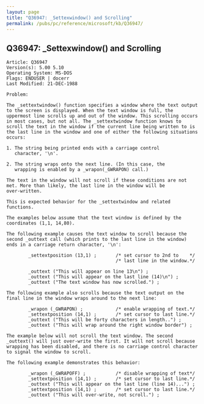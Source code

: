```yaml
---
layout: page
title: "Q36947: _Settexwindow() and Scrolling"
permalink: /pubs/pc/reference/microsoft/kb/Q36947/
---
```


## Q36947: _Settexwindow() and Scrolling

	Article: Q36947
	Version(s): 5.00 5.10
	Operating System: MS-DOS
	Flags: ENDUSER | docerr
	Last Modified: 21-DEC-1988
	
	Problem:
	
	The _settextwindow() function specifies a window where the text output
	to the screen is displayed. When the text window is full, the
	uppermost line scrolls up and out of the window. This scrolling occurs
	in most cases, but not all. The _settextwindow function knows to
	scroll the text in the window if the current line being written to is
	the last line in the window and one of either the following situations
	occurs:
	
	1. The string being printed ends with a carriage control
	   character, '\n'.
	
	2. The string wraps onto the next line. (In this case, the
	   wrapping is enabled by a _wrapon(_GWRAPON) call.)
	
	The text in the window will not scroll if these conditions are not
	met. More than likely, the last line in the window will be
	over-written.
	
	This is expected behavior for the _settextwindow and related
	functions.
	
	The examples below assume that the text window is defined by the
	coordinates (1,1, 14,80).
	
	The following example causes the text window to scroll because the
	second _outtext call (which prints to the last line in the window)
	ends in a carriage return character, '\n':
	
	        _settextposition (13,1) ;       /* set cursor to 2nd to    */
	                                        /* last line in the window.*/
	
	        _outtext ("This will appear on line 13\n") ;
	        _outtext ("This will appear on the last line (14)\n") ;
	        _outtext ("The text window has now scrolled.") ;
	
	The following example also scrolls because the text output on the
	final line in the window wraps around to the next line:
	
	        _wrapon (_GWRAPON) ;            /* enable wrapping of text.*/
	        _settextposition (14,1) ;       /* set cursor to last line.*/
	        _outtext ("This will be forty characters in length..") ;
	        _outtext ("This will wrap around the right window border") ;
	
	The example below will not scroll the text window. The second
	_outtext() will just over-write the first. It will not scroll because
	wrapping has been disabled, and there is no carriage control character
	to signal the window to scroll.
	
	The following example demonstrates this behavior:
	
	        _wrapon (_GWRAPOFF) ;           /* disable wrapping of text*/
	        _settextposition (14,1) ;       /* set cursor to last line.*/
	        _outtext ("This will appear on the last line (line 14)...") ;
	        _settextposition (14,1) ;       /* set cursor to last line.*/
	        _outtext ("This will over-write, not scroll.") ;
